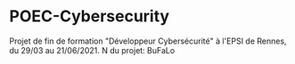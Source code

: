 # POEC-Cybersecurity
Projet de fin de formation "Développeur Cybersécurité" à l'EPSI de Rennes, du 29/03 au 21/06/2021.
N du projet: BuFaLo



